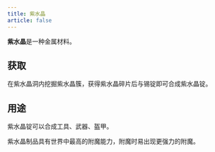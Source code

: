 ```yaml
---
title: 紫水晶
article: false
---
```

**紫水晶**是一种金属材料。

## 获取
在紫水晶洞内挖掘紫水晶簇，获得紫水晶碎片后与锡锭即可合成紫水晶锭。

## 用途
紫水晶锭可以合成工具、武器、盔甲。

紫水晶制品具有世界中最高的附魔能力，附魔时易出现更强力的附魔。